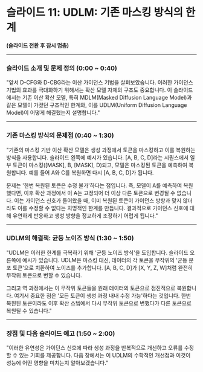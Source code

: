 # 슬라이드 11: UDLM: 기존 마스킹 방식의 한계

**(슬라이드 전환 후 잠시 멈춤)**

---

### **슬라이드 소개 및 문제 정의 (0:00 ~ 0:40)**

"앞서 D-CFG와 D-CBG라는 이산 가이던스 기법을 살펴보았습니다. 이러한 가이던스 기법의 효과를 극대화하기 위해서는 확산 모델 자체의 구조도 중요합니다. 이 슬라이드에서는 기존 이산 확산 모델, 특히 MDLM(Masked Diffusion Language Model)과 같은 모델이 가졌던 구조적인 한계와, 이를 UDLM(Uniform Diffusion Language Model)이 어떻게 해결했는지 설명합니다."

---

### **기존 마스킹 방식의 문제점 (0:40 ~ 1:30)**

"기존의 마스킹 기반 이산 확산 모델은 생성 과정에서 토큰을 마스킹하고 이를 복원하는 방식을 사용합니다. 슬라이드 왼쪽에 예시가 있습니다. [A, B, C, D]라는 시퀀스에서 일부 토큰이 마스킹([MASK], B, [MASK], D)되고, 모델은 마스킹된 토큰을 예측하여 복원합니다. 예를 들어 A와 C를 복원하면 다시 [A, B, C, D]가 됩니다.

문제는 '한번 복원된 토큰은 수정 불가'하다는 점입니다. 즉, 모델이 A를 예측하여 복원했다면, 이후 확산 과정에서 이 A는 고정되어 더 이상 다른 토큰으로 변경될 수 없습니다. 이는 가이던스 신호가 들어왔을 때, 이미 복원된 토큰이 가이던스 방향과 맞지 않더라도 이를 수정할 수 없다는 치명적인 한계를 만듭니다. 결과적으로 가이던스 신호에 대해 유연하게 반응하고 생성 방향을 정교하게 조정하기 어렵게 됩니다."

---

### **UDLM의 해결책: 균등 노이즈 방식 (1:30 ~ 1:50)**

"UDLM은 이러한 한계를 극복하기 위해 '균등 노이즈 방식'을 도입합니다. 슬라이드 오른쪽에 예시가 있습니다. UDLM은 마스킹 대신, 데이터의 각 토큰을 무작위의 '균등 분포 토큰'으로 치환하여 노이즈를 추가합니다. [A, B, C, D]가 [X, Y, Z, W]처럼 완전히 무작위 토큰으로 변할 수 있습니다.

그리고 역 과정에서는 이 무작위 토큰들을 원래 데이터의 토큰으로 점진적으로 복원합니다. 여기서 중요한 점은 '모든 토큰이 생성 과정 내내 수정 가능'하다는 것입니다. 한번 복원된 토큰이라도 이후 확산 스텝에서 다시 무작위 토큰으로 변했다가 다른 토큰으로 복원될 수 있습니다."

---

### **장점 및 다음 슬라이드 예고 (1:50 ~ 2:00)**

"이러한 유연성은 가이던스 신호에 따라 생성 과정을 반복적으로 개선하고 오류를 수정할 수 있는 기회를 제공합니다. 다음 장에서는 이 UDLM의 수학적인 개선점과 이것이 성능에 어떤 영향을 미치는지 알아보겠습니다."
